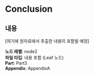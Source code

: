# Conclusion

## 내용

[여기에 원자료에서 추출한 내용이 포함될 예정]

**노드 레벨**: node2  
**파일 타입**: 내용 포함 (Leaf 노드)  
**Part**: Part3  
**Appendix**: AppendixA  
